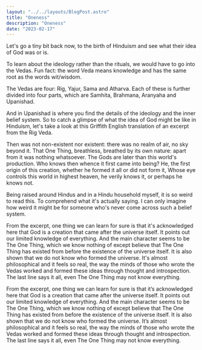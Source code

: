 ```yaml
---
layout: "../../layouts/BlogPost.astro"
title: "Oneness"
description: "Oneness"
date: "2023-02-17"
---
```


Let's go a tiny bit back now, to the birth of Hinduism and see what their idea of God was or is.

To learn about the ideology rather than the rituals, we would have to go into the Vedas. Fun fact: the word Veda means knowledge and has the same root as the words wit/wisdom.

The Vedas are four: Rig, Yajur, Sama and Atharva. Each of these is further divided into four parts, which are Samhita, Brahmana, Aranyaha and Upanishad.

And in Upanishad is where you find the details of the ideology and the inner belief system. So to catch a glimpse of what the idea of God might be like in Hinduism, let's take a look at this Griffith English translation of an excerpt from the Rig Veda.


  Then was not non-existent nor existent: there was no realm of air, no sky beyond it.
  That One Thing, breathless, breathed by its own nature: apart from it was nothing whatsoever.
  The Gods are later than this world's production. Who knows then whence it first came into being?
  He, the first origin of this creation, whether he formed it all or did not form it,
  Whose eye controls this world in highest heaven, he verily knows it, or perhaps he knows not.
  

Being raised around Hindus and in a Hindu household myself, it is so weird to read this. To comprehend what it's actually saying. I can only imagine how weird it might be for someone who's never come across such a belief system.

From the excerpt, one thing we can learn for sure is that it's acknowledged here that God is a creation that came after the universe itself. It points out our limited knowledge of everything. And the main character seems to be The One Thing, which we know nothing of except believe that The One Thing has existed from before the existence of the universe itself. It is also shown that we do not know who formed the universe. It's almost philosophical and it feels so real, the way the minds of those who wrote the Vedas worked and formed these ideas through thought and introspection. The last line says it all, even The One Thing may not know everything.


From the excerpt, one thing we can learn for sure is that it’s acknowledged here that God is a creation that came after the universe itself. It points out our limited knowledge of everything. And the main character seems to be The One Thing, which we know nothing of except believe that The One Thing has existed from before the existence of the universe itself. It is also shown that we do not know who formed the universe. It’s almost philosophical and it feels so real, the way the minds of those who wrote the Vedas worked and formed these ideas through thought and introspection. The last line says it all, even The One Thing may not know everything. 
